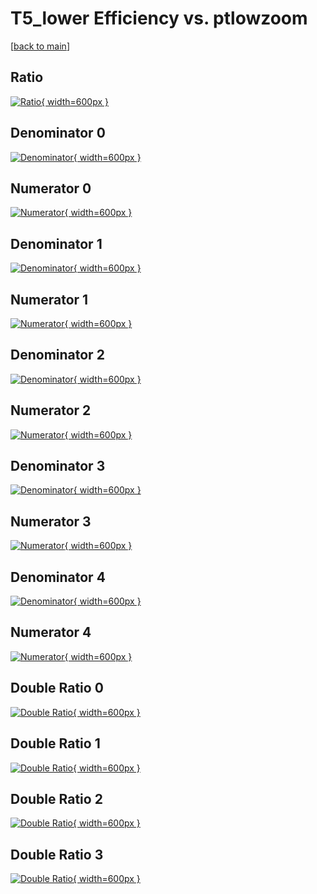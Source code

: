 # T5_lower Efficiency vs. ptlowzoom

[[back to main](./)]



## Ratio

[![Ratio](../mtv/var/T5_lower_base_0_0_eff_ptlowzoom.png){ width=600px }](../mtv/var/T5_lower_base_0_0_eff_ptlowzoom.pdf)

## Denominator 0

[![Denominator](../mtv/den/T5_lower_base_0_0_eff_ptlowzoom_den0.png){ width=600px }](../mtv/den/T5_lower_base_0_0_eff_ptlowzoom_den0.pdf)

## Numerator 0

[![Numerator](../mtv/num/T5_lower_base_0_0_eff_ptlowzoom_num0.png){ width=600px }](../mtv/num/T5_lower_base_0_0_eff_ptlowzoom_num0.pdf)

## Denominator 1

[![Denominator](../mtv/den/T5_lower_base_0_0_eff_ptlowzoom_den1.png){ width=600px }](../mtv/den/T5_lower_base_0_0_eff_ptlowzoom_den1.pdf)

## Numerator 1

[![Numerator](../mtv/num/T5_lower_base_0_0_eff_ptlowzoom_num1.png){ width=600px }](../mtv/num/T5_lower_base_0_0_eff_ptlowzoom_num1.pdf)

## Denominator 2

[![Denominator](../mtv/den/T5_lower_base_0_0_eff_ptlowzoom_den2.png){ width=600px }](../mtv/den/T5_lower_base_0_0_eff_ptlowzoom_den2.pdf)

## Numerator 2

[![Numerator](../mtv/num/T5_lower_base_0_0_eff_ptlowzoom_num2.png){ width=600px }](../mtv/num/T5_lower_base_0_0_eff_ptlowzoom_num2.pdf)

## Denominator 3

[![Denominator](../mtv/den/T5_lower_base_0_0_eff_ptlowzoom_den3.png){ width=600px }](../mtv/den/T5_lower_base_0_0_eff_ptlowzoom_den3.pdf)

## Numerator 3

[![Numerator](../mtv/num/T5_lower_base_0_0_eff_ptlowzoom_num3.png){ width=600px }](../mtv/num/T5_lower_base_0_0_eff_ptlowzoom_num3.pdf)

## Denominator 4

[![Denominator](../mtv/den/T5_lower_base_0_0_eff_ptlowzoom_den4.png){ width=600px }](../mtv/den/T5_lower_base_0_0_eff_ptlowzoom_den4.pdf)

## Numerator 4

[![Numerator](../mtv/num/T5_lower_base_0_0_eff_ptlowzoom_num4.png){ width=600px }](../mtv/num/T5_lower_base_0_0_eff_ptlowzoom_num4.pdf)

## Double Ratio 0

[![Double Ratio](../mtv/ratio/T5_lower_base_0_0_eff_ptlowzoom_ratio0.png){ width=600px }](../mtv/ratio/T5_lower_base_0_0_eff_ptlowzoom_ratio0.pdf)

## Double Ratio 1

[![Double Ratio](../mtv/ratio/T5_lower_base_0_0_eff_ptlowzoom_ratio1.png){ width=600px }](../mtv/ratio/T5_lower_base_0_0_eff_ptlowzoom_ratio1.pdf)

## Double Ratio 2

[![Double Ratio](../mtv/ratio/T5_lower_base_0_0_eff_ptlowzoom_ratio2.png){ width=600px }](../mtv/ratio/T5_lower_base_0_0_eff_ptlowzoom_ratio2.pdf)

## Double Ratio 3

[![Double Ratio](../mtv/ratio/T5_lower_base_0_0_eff_ptlowzoom_ratio3.png){ width=600px }](../mtv/ratio/T5_lower_base_0_0_eff_ptlowzoom_ratio3.pdf)

